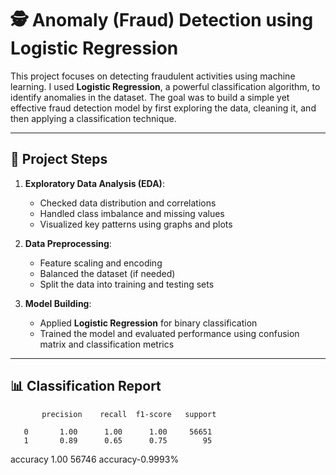 # 🕵️ Anomaly (Fraud) Detection using Logistic Regression

This project focuses on detecting fraudulent activities using machine learning. I used **Logistic Regression**, a powerful classification algorithm, to identify anomalies in the dataset. The goal was to build a simple yet effective fraud detection model by first exploring the data, cleaning it, and then applying a classification technique.

---

## 📌 Project Steps

1. **Exploratory Data Analysis (EDA)**:
   - Checked data distribution and correlations
   - Handled class imbalance and missing values
   - Visualized key patterns using graphs and plots

2. **Data Preprocessing**:
   - Feature scaling and encoding
   - Balanced the dataset (if needed)
   - Split the data into training and testing sets

3. **Model Building**:
   - Applied **Logistic Regression** for binary classification
   - Trained the model and evaluated performance using confusion matrix and classification metrics

---

## 📊 Classification Report

           precision    recall  f1-score   support

       0       1.00      1.00      1.00     56651
       1       0.89      0.65      0.75        95

accuracy                           1.00     56746
accuracy-0.9993%

